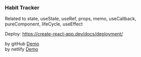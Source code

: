 ### Habit Tracker

Related to state, useState, useRef, props, memo, useCallback, pureComponent, lifeCycle, useEffect


Deploy: https://create-react-app.dev/docs/deployment/

by gitHub <a href="https://minqan.github.io/habit_tracker/" class="btn-success">Demo</a></br>
by netlify <a href="https://62cf891ee471a476bc35dbd4--minq-habit-tracker.netlify.app">Demo</a>

